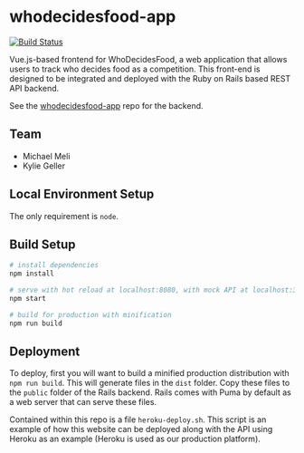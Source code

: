 # whodecidesfood-app
[![Build Status](https://travis-ci.org/mjmeli/whodecidesfood-app.svg?branch=master)](https://travis-ci.org/mjmeli/whodecidesfood-app)

Vue.js-based frontend for WhoDecidesFood, a web application that allows users to track who decides food as a competition. This front-end is designed to be integrated and deployed with the Ruby on Rails based REST API backend.

See the [whodecidesfood-app](https://github.com/mjmeli/whodecidesfood-app) repo for the backend.

## Team
* Michael Meli
* Kylie Geller

## Local Environment Setup
The only requirement is `node`.

## Build Setup

``` bash
# install dependencies
npm install

# serve with hot reload at localhost:8080, with mock API at localhost:3000
npm start

# build for production with minification
npm run build
```

## Deployment
To deploy, first you will want to build a minified production distribution with `npm run build`. This will generate files in the `dist` folder. Copy these files to the `public` folder of the Rails backend. Rails comes with Puma by default as a web server that can serve these files.

Contained within this repo is a file `heroku-deploy.sh`. This script is an example of how this website can be deployed along with the API using Heroku as an example (Heroku is used as our production platform).
